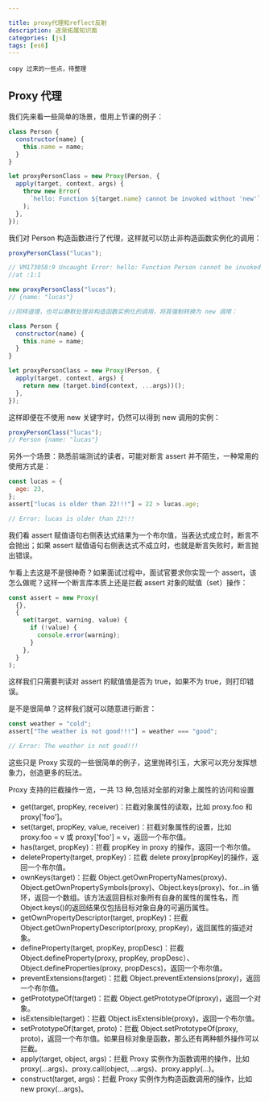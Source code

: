 ```yaml
---

title: proxy代理和reflect反射
description: 逐渐拓展知识面
categories: [js]
tags: [es6]
---
```





```
copy 过来的一些点，待整理
```
## Proxy 代理
我们先来看一些简单的场景，借用上节课的例子：

```js
class Person {
  constructor(name) {
    this.name = name;
  }
}

let proxyPersonClass = new Proxy(Person, {
  apply(target, context, args) {
    throw new Error(
      `hello: Function ${target.name} cannot be invoked without 'new'`
    );
  },
});
```

我们对 Person 构造函数进行了代理，这样就可以防止非构造函数实例化的调用：

```js
proxyPersonClass("lucas");

// VM173058:9 Uncaught Error: hello: Function Person cannot be invoked without 'new'
//at :1:1

new proxyPersonClass("lucas");
// {name: "lucas"}

//同样道理，也可以静默处理非构造函数实例化的调用，将其强制转换为 new 调用：

class Person {
  constructor(name) {
    this.name = name;
  }
}

let proxyPersonClass = new Proxy(Person, {
  apply(target, context, args) {
    return new (target.bind(context, ...args))();
  },
});
```

这样即便在不使用 new 关键字时，仍然可以得到 new 调用的实例：

```js
proxyPersonClass("lucas");
// Person {name: "lucas"}
```

另外一个场景：熟悉前端测试的读者，可能对断言 assert 并不陌生，一种常用的使用方式是：

```js
const lucas = {
  age: 23,
};
assert["lucas is older than 22!!!"] = 22 > lucas.age;

// Error: lucas is older than 22!!!
```

我们看 assert 赋值语句右侧表达式结果为一个布尔值，当表达式成立时，断言不会抛出；如果 assert 赋值语句右侧表达式不成立时，也就是断言失败时，断言抛出错误。

乍看上去这是不是很神奇？如果面试过程中，面试官要求你实现一个 assert，该怎么做呢？这样一个断言库本质上还是拦截 assert 对象的赋值（set）操作：

```js
const assert = new Proxy(
  {},
  {
    set(target, warning, value) {
      if (!value) {
        console.error(warning);
      }
    },
  }
);
```

这样我们只需要判读对 assert 的赋值值是否为 true，如果不为 true，则打印错误。

是不是很简单？这样我们就可以随意进行断言：

```js
const weather = "cold";
assert["The weather is not good!!!"] = weather === "good";

// Error: The weather is not good!!!
```

这些只是 Proxy 实现的一些很简单的例子，这里抛砖引玉，大家可以充分发挥想象力，创造更多的玩法。

Proxy 支持的拦截操作一览，一共 13 种,包括对全部的对象上属性的访问和设置

- get(target, propKey, receiver)：拦截对象属性的读取，比如 proxy.foo 和 proxy['foo']。
- set(target, propKey, value, receiver)：拦截对象属性的设置，比如 proxy.foo = v 或 proxy['foo'] = v，返回一个布尔值。
- has(target, propKey)：拦截 propKey in proxy 的操作，返回一个布尔值。
- deleteProperty(target, propKey)：拦截 delete proxy[propKey]的操作，返回一个布尔值。
- ownKeys(target)：拦截 Object.getOwnPropertyNames(proxy)、Object.getOwnPropertySymbols(proxy)、Object.keys(proxy)、for...in 循环，返回一个数组。该方法返回目标对象所有自身的属性的属性名，而 Object.keys()的返回结果仅包括目标对象自身的可遍历属性。
- getOwnPropertyDescriptor(target, propKey)：拦截 Object.getOwnPropertyDescriptor(proxy, propKey)，返回属性的描述对象。
- defineProperty(target, propKey, propDesc)：拦截 Object.defineProperty(proxy, propKey, propDesc）、Object.defineProperties(proxy, propDescs)，返回一个布尔值。
- preventExtensions(target)：拦截 Object.preventExtensions(proxy)，返回一个布尔值。
- getPrototypeOf(target)：拦截 Object.getPrototypeOf(proxy)，返回一个对象。
- isExtensible(target)：拦截 Object.isExtensible(proxy)，返回一个布尔值。
- setPrototypeOf(target, proto)：拦截 Object.setPrototypeOf(proxy, proto)，返回一个布尔值。如果目标对象是函数，那么还有两种额外操作可以拦截。
- apply(target, object, args)：拦截 Proxy 实例作为函数调用的操作，比如 proxy(...args)、proxy.call(object, ...args)、proxy.apply(...)。
- construct(target, args)：拦截 Proxy 实例作为构造函数调用的操作，比如 new proxy(...args)。
